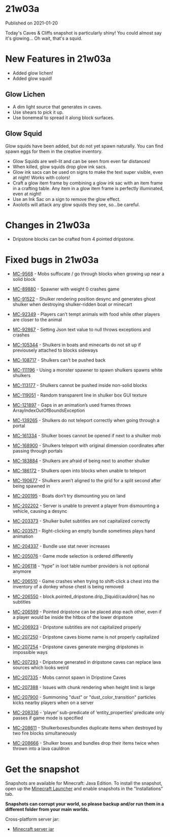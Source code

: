 # 21w03a
Published on 2021-01-20

Today's Caves & Cliffs snapshot is particularly shiny! You could almost say
it's glowing... Oh wait, that's a squid.

# New Features in 21w03a

  * Added glow lichen!
  * Added glow squid!

## Glow Lichen

  * A dim light source that generates in caves.
  * Use shears to pick it up.
  * Use bonemeal to spread it along block surfaces.  

## Glow Squid

Glow squids have been added, but do not yet spawn naturally. You can find
spawn eggs for them in the creative inventory.

  * Glow Squids are well-lit and can be seen from even far distances!
  * When killed, glow squids drop glow ink sacs.
  * Glow ink sacs can be used on signs to make the text super visible, even at night! Works with colors!
  * Craft a glow item frame by combining a glow ink sac with an item frame in a crafting table. Any item in a glow item frame is perfectly illuminated, even at night!
  * Use an Ink Sac on a sign to remove the glow effect.
  * Axolotls will attack any glow squids they see, so…be careful.

# Changes in 21w03a  

  * Dripstone blocks can be crafted from 4 pointed dripstone.

# Fixed bugs in 21w03a

  * [MC-9568](https://bugs.mojang.com/browse/MC-9568) \- Mobs suffocate / go through blocks when growing up near a solid block
  * [MC-89880](https://bugs.mojang.com/browse/MC-89880) \- Spawner with weight 0 crashes game
  * [MC-91522](https://bugs.mojang.com/browse/MC-91522) \- Shulker rendering position desync and generates ghost shulker when destroying shulker-ridden boat or minecart
  * [MC-92349](https://bugs.mojang.com/browse/MC-92349) \- Players can’t tempt animals with food while other players are closer to the animal
  * [MC-92867](https://bugs.mojang.com/browse/MC-92867) \- Setting Json text value to null throws exceptions and crashes
  * [MC-105344](https://bugs.mojang.com/browse/MC-105344) \- Shulkers in boats and minecarts do not sit up if previousely attached to blocks sideways
  * [MC-108717](https://bugs.mojang.com/browse/MC-108717) \- Shulkers can’t be pushed back
  * [MC-111196](https://bugs.mojang.com/browse/MC-111196) \- Using a monster spawner to spawn shulkers spawns white shulkers
  * [MC-113177](https://bugs.mojang.com/browse/MC-113177) \- Shulkers cannot be pushed inside non-solid blocks
  * [MC-119051](https://bugs.mojang.com/browse/MC-119051) \- Random transparent line in shulker box GUI texture
  * [MC-121897](https://bugs.mojang.com/browse/MC-121897) \- Gaps in an animation’s used frames throws ArrayIndexOutOfBoundsException
  * [MC-139265](https://bugs.mojang.com/browse/MC-139265) \- Shulkers do not teleport correctly when going through a portal
  * [MC-161334](https://bugs.mojang.com/browse/MC-161334) \- Shulker boxes cannot be opened if next to a shulker mob
  * [MC-168900](https://bugs.mojang.com/browse/MC-168900) \- Shulkers teleport with original dimension coordinates after passing through portals
  * [MC-183884](https://bugs.mojang.com/browse/MC-183884) \- Shulkers are afraid of being next to another shulker
  * [MC-186172](https://bugs.mojang.com/browse/MC-186172) \- Shulkers open into blocks when unable to teleport
  * [MC-190677](https://bugs.mojang.com/browse/MC-190677) \- Shulkers aren’t aligned to the grid for a split second after being spawned in
  * [MC-200195](https://bugs.mojang.com/browse/MC-200195) \- Boats don’t try dismounting you on land
  * [MC-202202](https://bugs.mojang.com/browse/MC-202202) \- Server is unable to prevent a player from dismounting a vehicle, causing a desync
  * [MC-203373](https://bugs.mojang.com/browse/MC-203373) \- Shulker bullet subtitles are not capitalized correctly
  * [MC-203571](https://bugs.mojang.com/browse/MC-203571) \- Right-clicking an empty bundle sometimes plays hand animation
  * [MC-204337](https://bugs.mojang.com/browse/MC-204337) \- Bundle use stat never increases
  * [MC-205076](https://bugs.mojang.com/browse/MC-205076) \- Game mode selection is ordered differently
  * [MC-206118](https://bugs.mojang.com/browse/MC-206118) \- “type” in loot table number providers is not optional anymore
  * [MC-206510](https://bugs.mojang.com/browse/MC-206510) \- Game crashes when trying to shift-click a chest into the inventory of a donkey whose chest is being removed
  * [MC-206550](https://bugs.mojang.com/browse/MC-206550) \- block.pointed_dripstone.drip_[liquid/cauldron] has no subtitles
  * [MC-206599](https://bugs.mojang.com/browse/MC-206599) \- Pointed dripstone can be placed atop each other, even if a player would be inside the hitbox of the lower dripstone
  * [MC-206923](https://bugs.mojang.com/browse/MC-206923) \- Dripstone subtitles are not capitalized properly
  * [MC-207250](https://bugs.mojang.com/browse/MC-207250) \- Dripstone caves biome name is not properly capitalized
  * [MC-207254](https://bugs.mojang.com/browse/MC-207254) \- Dripstone caves generate merging dripstones in impossible ways
  * [MC-207293](https://bugs.mojang.com/browse/MC-207293) \- Dripstone generated in dripstone caves can replace lava sources which looks weird
  * [MC-207335](https://bugs.mojang.com/browse/MC-207335) \- Mobs cannot spawn in Dripstone Caves
  * [MC-207388](https://bugs.mojang.com/browse/MC-207388) \- Issues with chunk rendering when height limit is large
  * [MC-207900](https://bugs.mojang.com/browse/MC-207900) \- Summoning "dust" or "dust_color_transition" particles kicks nearby players when on a server  

  * [MC-208336](https://bugs.mojang.com/browse/MC-208336) \- ‘player’ sub-predicate of ‘entity_properties’ predicate only passes if game mode is specified
  * [MC-208611](https://bugs.mojang.com/browse/MC-208611) \- Shulkerboxes/bundles duplicate items when destroyed by two fire blocks simultaneously
  * [MC-208666](https://bugs.mojang.com/browse/MC-208666) \- Shulker boxes and bundles drop their items twice when thrown into a lava cauldron

# Get the snapshot

Snapshots are available for Minecraft: Java Edition. To install the snapshot,
open up the [Minecraft Launcher](/download.html) and enable snapshots in the
"Installations" tab.

**Snapshots can corrupt your world, so please backup and/or run them in a
different folder from your main worlds.**

Cross-platform server jar:

  * [Minecraft server jar](https://launcher.mojang.com/v1/objects/dbe81ef81e20e76b1458be822026887fef84c541/server.jar)


